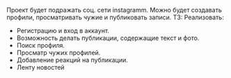 Проект будет подражать соц. сети instagramm. Можно будет создавать профили, просматривать чужие и публиковать записи.
ТЗ:
  Реализовать:
  * Регистрацию и вход в аккаунт.
  * Возможность делать публикации, содержащие текст и фото.
  * Поиск профиля.
  * Просматр чужих профилей.
  * Добавление реакций на публикации.
  * Ленту новостей
